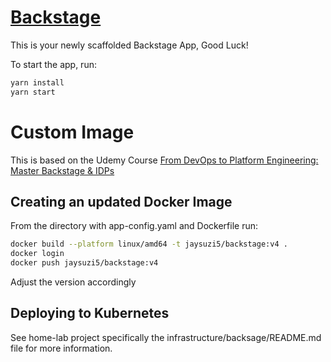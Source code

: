 # [Backstage](https://backstage.io)

This is your newly scaffolded Backstage App, Good Luck!

To start the app, run:

```sh
yarn install
yarn start
```

# Custom Image
This is based on the Udemy Course [From DevOps to Platform Engineering: Master Backstage & IDPs](https://www.udemy.com/course/from-devops-to-platform-engineering-master-backstage-idps/?utm_campaign=email&utm_medium=email&utm_source=sendgrid.com)

## Creating an updated Docker Image
From the directory with app-config.yaml and Dockerfile run:

```bash
docker build --platform linux/amd64 -t jaysuzi5/backstage:v4 .
docker login
docker push jaysuzi5/backstage:v4
```
Adjust the version accordingly

## Deploying to Kubernetes
See home-lab project specifically the infrastructure/backsage/README.md file for more information.